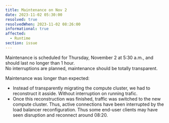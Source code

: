 ```yaml
---
title: Maintenance on Nov 2
date: 2023-11-02 05:30:00
resolved: true
resolvedWhen: 2023-11-02 08:26:00
informational: true
affected:
  - Runtime
section: issue
---
```


Maintenance is scheduled for Thursday, November 2 at 5:30 a.m., and should last no longer than 1 hour.  
No interruptions are planned, maintenance should be totally transparent.

Maintenance was longer than expected:
* Instead of transparently migrating the compute cluster, we had to reconstruct it asside. Without interruption on running trafic.
* Once this reconstruction was finished, traffic was switched to the new compute cluster. Thus, active connections have been interrupted by the load balancer reconfiguration. Thus some end-user clients may have seen disruption and reconnect around 08:20.
